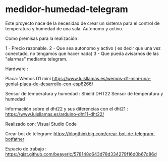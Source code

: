 # medidor-humedad-telegram


Este proyecto nace de la necesidad de crear un sistema para el control de temperatura y humedad de una sala. Autonomo y activo.

Como premisas para la realización : 

1 - Precio razonable.
2 - Que sea autonomo y activo ( es decir que una vez conectado, no tengamos que hacer nada)
3 - Que pueda avisarnos de las "alarmas" mediante telegram. 


Hardware : 

Placa: Wemos D1 mini 
https://www.luisllamas.es/wemos-d1-mini-una-genial-placa-de-desarrollo-con-esp8266/

Sensor de temperatura y humedad : Shield DHT22 Sensor de temperatura y humedad


Informaciión sobre el dht22  y sus diferencias con el dht21 :  https://www.luisllamas.es/arduino-dht11-dht22/



Realizado con: Visual Studio Code

Crear bot de telegram: https://blogthinkbig.com/crear-bot-de-telegram-botfather

Espacio de trabajo : https://gist.github.com/beayeric/578148c643d78d334279f16d0b67d86d


